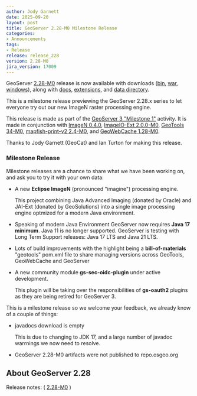 ```yaml
---
author: Jody Garnett
date: 2025-09-20
layout: post
title: GeoServer 2.28-M0 Milestone Release
categories:
- Announcements
tags:
- Release
release: release_228
version: 2.28-M0
jira_version: 17009
---
```


GeoServer [2.28-M0](/release/2.28-M0/) release is now available with downloads ([bin](https://sourceforge.net/projects/geoserver/files/GeoServer/2.28-M0/geoserver-2.28-M0-bin.zip/download), [war](https://sourceforge.net/projects/geoserver/files/GeoServer/2.28-M0/geoserver-2.28-M0-war.zip/download), [windows](https://sourceforge.net/projects/geoserver/files/GeoServer/2.28-M0/GeoServer-2.28-M0-winsetup.exe/download)), along with [docs](https://sourceforge.net/projects/geoserver/files/GeoServer/2.28-M0/geoserver-2.28-M0-htmldoc.zip/download), [extensions](https://sourceforge.net/projects/geoserver/files/GeoServer/2.28-M0/extensions/), and [data directory](https://sourceforge.net/projects/geoserver/files/GeoServer/2.28-M0/geoserver-2.28-M0-data.zip/download).

This is a milestone release previewing the GeoServer 2.28.x series to let everyone try out our new ImageN raster processing engine.

This release is made as part of the [GeoServer 3 "Milestone 1"](/sponsor/gs3-crowdfunding) activity. It is made in conjunction with
[ImageN 0.4.0](https://github.com/eclipse-imagen/imagen/releases/tag/0.4.0),
[ImageIO-Ext 2.0.0-M0](https://github.com/geosolutions-it/imageio-ext/releases/tag/2.0.0-M0),
[GeoTools 34-M0](https://github.com/geotools/geotools/releases/tag/34-M0),
[mapfish-print-v2 2.4-M0](https://github.com/mapfish/mapfish-print-v2/releases/tag/release%2F2.4-M0),
and [GeoWebCache 1.28-M0](https://github.com/GeoWebCache/geowebcache/releases/tag/1.28-M0).

Thanks to Jody Garnett (GeoCat) and Ian Turton for making this release.

### Milestone Release

Milestone releases are a chance to share what we have been working on, and ask you to try it with your own data:

* A new **Eclipse ImageN** (pronounced "imagine") processing engine.
  
  This project combining Java Advanced Imaging (donated by Oracle) and JAI-Ext (donated by GeoSolutions) into a single image processing engine optmized for a modern Java environment.

* Speaking of modern Java Environment GeoServer now requires **Java 17 minimum**. Java 11 is no longer supported. GeoServer is testing with Long Term Support releases: Java 17 LTS and Java 21 LTS.

* Lots of build improvements with the highlight being a **bill-of-materials** "geotools" pom.xml file to share managing versions across GeoTools, GeoWebCache and GeoServer

* A new community module **gs-sec-oidc-plugin** under active development.
  
  This plugin will be taking over the responsibilities of **gs-oauth2** plugins as they are being retired for GeoServer 3.

This is a milestone release so we welcome your feedback, we already know of a couple of things:

* javadocs download is empty

  This is due to changing to JDK 17, and a large number of javadoc warrnings we now need to resolve.

* GeoServer 2.28-M0 artifacts were not published to repo.osgeo.org

## About GeoServer 2.28

Release notes:
( [2.28-M0](https://github.com/geoserver/geoserver/releases/tag/2.28-M0)
)
